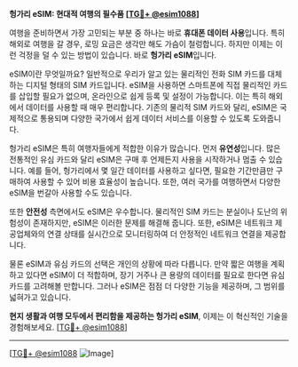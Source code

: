 **헝가리 eSIM: 현대적 여행의 필수품 [[TG💪+ @esim1088](https://t.me/s/esim1088)]**

여행을 준비하면서 가장 고민되는 부분 중 하나는 바로 **휴대폰 데이터 사용**입니다. 특히 해외로 여행을 갈 경우, 로밍 요금은 생각만 해도 가슴이 철렁합니다. 하지만 이제는 이런 걱정을 덜 수 있는 방법이 있습니다. 바로 **헝가리 eSIM**입니다.

eSIM이란 무엇일까요? 일반적으로 우리가 알고 있는 물리적인 전화 SIM 카드를 대체하는 디지털 형태의 SIM 카드입니다. eSIM을 사용하면 스마트폰에 직접 물리적인 카드를 삽입할 필요가 없으며, 온라인으로 쉽게 등록 및 설정이 가능합니다. 이는 특히 해외에서 데이터를 사용할 때 매우 편리합니다. 기존의 물리적 SIM 카드와 달리, eSIM은 국제적으로 통용되며 다양한 국가에서 쉽게 데이터 서비스를 이용할 수 있도록 도와줍니다.

헝가리 eSIM은 특히 여행자들에게 적합한 이유가 많습니다. 먼저 **유연성**입니다. 많은 전통적인 유심 카드와 달리 eSIM은 구매 후 언제든지 사용을 시작하거나 멈출 수 있습니다. 예를 들어, 헝가리에서 몇 일간 데이터를 사용하고 싶다면, 필요한 기간만큼만 구매하여 사용할 수 있어 비용 효율성이 높습니다. 또한, 여러 국가를 여행하면서 다양한 eSIM을 번갈아 사용할 수도 있습니다.

또한 **안전성** 측면에서도 eSIM은 우수합니다. 물리적인 SIM 카드는 분실이나 도난의 위험성이 존재하지만, eSIM은 이러한 문제를 해결해 줍니다. 또한, eSIM은 네트워크 제공업체와의 연결 상태를 실시간으로 모니터링하여 더 안정적인 네트워크 연결을 제공합니다.

물론 eSIM과 유심 카드의 선택은 개인의 상황에 따라 다릅니다. 만약 짧은 여행을 계획하고 있다면 eSIM이 더 적합하며, 장기 거주나 큰 용량의 데이터를 필요로 한다면 유심 카드를 고려해볼 만합니다. 그러나 eSIM은 점점 더 다양한 기능을 제공하며, 그 범위를 넓혀가고 있습니다.

**현지 생활과 여행 모두에서 편리함을 제공하는 헝가리 eSIM**, 이제는 이 혁신적인 기술을 경험해보세요. [[TG💪+ @esim1088](https://t.me/s/esim1088)]

---

[[TG💪+ @esim1088](https://t.me/s/esim1088) ![Image](https://i.postimg.cc/Y0z9fWf4/image.png)]